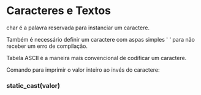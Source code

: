 # Caracteres e Textos

char é a palavra reservada para instanciar um caractere.

Também é necessário definir um caractere com aspas simples ' ' para não receber um erro de compilação.

Tabela ASCII é a maneira mais convencional de codificar um caractere.

Comando para imprimir o valor inteiro ao invés do caractere:
### static_cast<int>(valor)